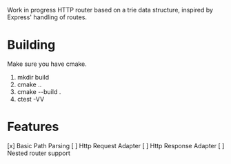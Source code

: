 Work in progress HTTP router based on a trie data structure, inspired by Express' handling of routes.

# Building

Make sure you have cmake.

1. mkdir build
1. cmake ..
1. cmake --build .
1. ctest -VV

# Features
[x] Basic Path Parsing
[ ] Http Request Adapter
[ ] Http Response Adapter
[ ] Nested router support